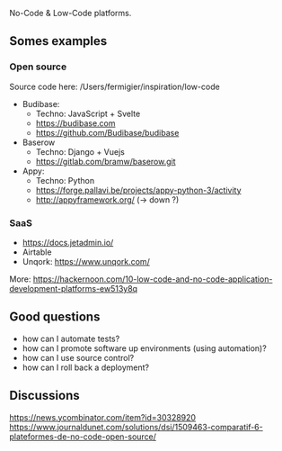 No-Code & Low-Code platforms.

## Somes examples
### Open source
Source code here: /Users/fermigier/inspiration/low-code

- Budibase:
	- Techno: JavaScript + Svelte
	- https://budibase.com
	- https://github.com/Budibase/budibase
- Baserow
	- Techno: Django + Vuejs
	- https://gitlab.com/bramw/baserow.git
- Appy:
	- Techno: Python
	- https://forge.pallavi.be/projects/appy-python-3/activity
	- http://appyframework.org/ (-> down ?)

### SaaS
- https://docs.jetadmin.io/
- Airtable
- Unqork: https://www.unqork.com/

More: https://hackernoon.com/10-low-code-and-no-code-application-development-platforms-ew513y8q


## Good questions
- how can I automate tests?
- how can I promote software up environments (using automation)?
- how can I use source control?
- how can I roll back a deployment?

## Discussions
https://news.ycombinator.com/item?id=30328920
https://www.journaldunet.com/solutions/dsi/1509463-comparatif-6-plateformes-de-no-code-open-source/
